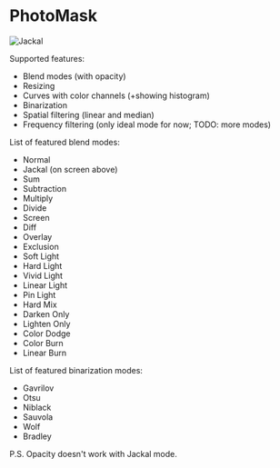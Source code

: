 # PhotoMask

![Jackal](https://i.imgur.com/xSl8xIl.png)

Supported features:
* Blend modes (with opacity)
* Resizing
* Curves with color channels (+showing histogram)
* Binarization
* Spatial filtering (linear and median)
* Frequency filtering (only ideal mode for now; TODO: more modes)

List of featured blend modes:
* Normal
* Jackal (on screen above) 
* Sum
* Subtraction
* Multiply
* Divide
* Screen
* Diff
* Overlay
* Exclusion
* Soft Light
* Hard Light
* Vivid Light
* Linear Light
* Pin Light
* Hard Mix
* Darken Only
* Lighten Only
* Color Dodge
* Color Burn
* Linear Burn

List of featured binarization modes:
* Gavrilov
* Otsu
* Niblack
* Sauvola
* Wolf
* Bradley

P.S. Opacity doesn't work with Jackal mode.
